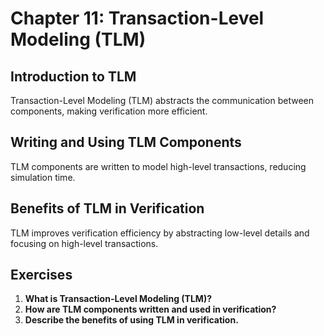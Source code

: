 # Chapter 11: Transaction-Level Modeling (TLM)

## Introduction to TLM
Transaction-Level Modeling (TLM) abstracts the communication between components, making verification more efficient.

## Writing and Using TLM Components
TLM components are written to model high-level transactions, reducing simulation time.

## Benefits of TLM in Verification
TLM improves verification efficiency by abstracting low-level details and focusing on high-level transactions.

## Exercises
1. **What is Transaction-Level Modeling (TLM)?**
2. **How are TLM components written and used in verification?**
3. **Describe the benefits of using TLM in verification.**
